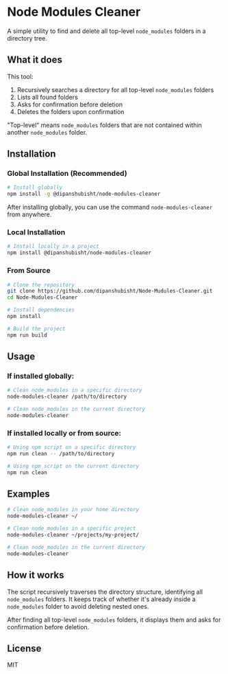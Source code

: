 # Node Modules Cleaner

A simple utility to find and delete all top-level `node_modules` folders in a directory tree.

## What it does

This tool:
1. Recursively searches a directory for all top-level `node_modules` folders
2. Lists all found folders
3. Asks for confirmation before deletion
4. Deletes the folders upon confirmation

"Top-level" means `node_modules` folders that are not contained within another `node_modules` folder.

## Installation

### Global Installation (Recommended)

```bash
# Install globally
npm install -g @dipanshubisht/node-modules-cleaner
```

After installing globally, you can use the command `node-modules-cleaner` from anywhere.

### Local Installation

```bash
# Install locally in a project
npm install @dipanshubisht/node-modules-cleaner
```

### From Source

```bash
# Clone the repository
git clone https://github.com/dipanshubisht/Node-Mudules-Cleaner.git
cd Node-Mudules-Cleaner

# Install dependencies
npm install

# Build the project
npm run build
```

## Usage

### If installed globally:

```bash
# Clean node_modules in a specific directory
node-modules-cleaner /path/to/directory

# Clean node_modules in the current directory
node-modules-cleaner
```

### If installed locally or from source:

```bash
# Using npm script on a specific directory
npm run clean -- /path/to/directory

# Using npm script on the current directory
npm run clean
```

## Examples

```bash
# Clean node_modules in your home directory
node-modules-cleaner ~/

# Clean node_modules in a specific project
node-modules-cleaner ~/projects/my-project/

# Clean node_modules in the current directory
node-modules-cleaner
```

## How it works

The script recursively traverses the directory structure, identifying all `node_modules` folders. It keeps track of whether it's already inside a `node_modules` folder to avoid deleting nested ones.

After finding all top-level `node_modules` folders, it displays them and asks for confirmation before deletion.

## License

MIT